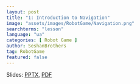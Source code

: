```yaml
---
layout: post
title: "1: Introduction to Navigation"
image: "assets/images/RobotGame/Navigation.png"
searchterms: "lesson"
language: "ua"
categories: [ Robot Game ]
author: SeshanBrothers
tag: RobotGame
featured: false
---
```




Slides:
<a href="/translations/ua/RobotGame/Navigation_UA.pptx">PPTX</a>,
<a href="/translations/ua/RobotGame/Navigation_UA.pdf">PDF </a>
